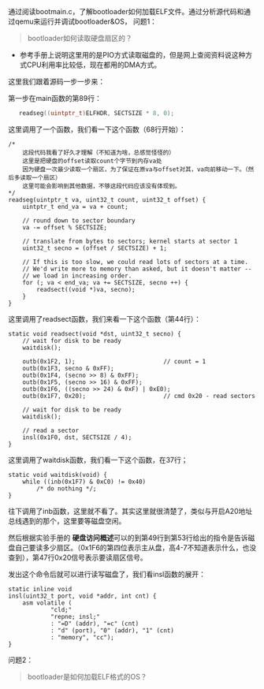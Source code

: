 通过阅读bootmain.c，了解bootloader如何加载ELF文件。通过分析源代码和通过qemu来运行并调试bootloader&OS，
问题1：
>bootloader如何读取硬盘扇区的？

* 参考手册上说明这里用的是PIO方式读取磁盘的，但是网上查阅资料说这种方式CPU利用率比较低，现在都用的DMA方式。

这里我们跟着源码一步一步来：

第一步在main函数的第89行：
```c
   readseg((uintptr_t)ELFHDR, SECTSIZE * 8, 0);
```
这里调用了一个函数，我们看一下这个函数（68行开始）：
```
/*
    这段代码我看了好久才理解（不知道为啥，总感觉怪怪的）
    这里是把硬盘的offset读取count个字节到内存va处
    因为硬盘一次最少读取一个扇区，为了保证在原va与offset对其，va向前移动一下。（然后多读取一个扇区）
    这里可能会影响到其他数据，不够这段代码应该没有体现到。
*/
readseg(uintptr_t va, uint32_t count, uint32_t offset) {
    uintptr_t end_va = va + count;

    // round down to sector boundary
    va -= offset % SECTSIZE;

    // translate from bytes to sectors; kernel starts at sector 1
    uint32_t secno = (offset / SECTSIZE) + 1;

    // If this is too slow, we could read lots of sectors at a time.
    // We'd write more to memory than asked, but it doesn't matter --
    // we load in increasing order.
    for (; va < end_va; va += SECTSIZE, secno ++) {
        readsect((void *)va, secno);
    }
}
```
这里调用了readsect函数，我们来看一下这个函数（第44行）：
```
static void readsect(void *dst, uint32_t secno) {
    // wait for disk to be ready
    waitdisk();

    outb(0x1F2, 1);                         // count = 1
    outb(0x1F3, secno & 0xFF);
    outb(0x1F4, (secno >> 8) & 0xFF);
    outb(0x1F5, (secno >> 16) & 0xFF);
    outb(0x1F6, ((secno >> 24) & 0xF) | 0xE0);
    outb(0x1F7, 0x20);                      // cmd 0x20 - read sectors

    // wait for disk to be ready
    waitdisk();

    // read a sector
    insl(0x1F0, dst, SECTSIZE / 4);
}
```

这里调用了waitdisk函数，我们看一下这个函数，在37行；
```
static void waitdisk(void) {
    while ((inb(0x1F7) & 0xC0) != 0x40)
        /* do nothing */;
}
```
往下调用了inb函数，这里就不看了。其实这里就很清楚了，类似与开启A20地址总线遇到的那个，这里要等磁盘空闲。

然后根据实验手册的 **硬盘访问概述**可以的到第49行到第53行给出的指令是告诉磁盘自己要读多少扇区。（0x1F6的第四位表示主从盘，高4-7不知道表示什么，也没查到），第47行0x20信号表示要读扇区信号。

发出这个命令后就可以进行读写磁盘了，我们看insl函数的展开：
```
static inline void
insl(uint32_t port, void *addr, int cnt) {
    asm volatile (
            "cld;"
            "repne; insl;"
            : "=D" (addr), "=c" (cnt)
            : "d" (port), "0" (addr), "1" (cnt)
            : "memory", "cc");
}
```

问题2：
>bootloader是如何加载ELF格式的OS？
